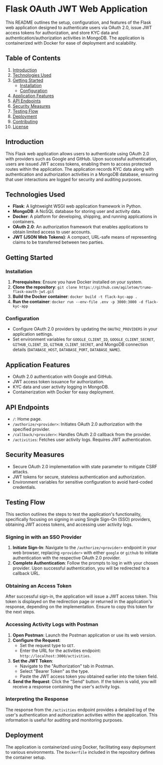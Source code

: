 # Flask OAuth JWT Web Application

This README outlines the setup, configuration, and features of the Flask web application designed to authenticate users via OAuth 2.0, issue JWT access tokens for authorization, and store KYC data and authentication/authorization activities in MongoDB. The application is containerized with Docker for ease of deployment and scalability.

## Table of Contents

1. [Introduction](#introduction)
2. [Technologies Used](#technologies-used)
3. [Getting Started](#getting-started)
   - [Installation](#installation)
   - [Configuration](#configuration)
4. [Application Features](#application-features)
5. [API Endpoints](#api-endpoints)
6. [Security Measures](#security-measures)
7. [Testing Flow](#testing-flow)
8. [Deployment](#deployment)
9. [Contributing](#contributing)
10. [License](#license)

## Introduction

This Flask web application allows users to authenticate using OAuth 2.0 with providers such as Google and GitHub. Upon successful authentication, users are issued JWT access tokens, enabling them to access protected routes within the application. The application records KYC data along with authentication and authorization activities in a MongoDB database, ensuring that user interactions are logged for security and auditing purposes.

## Technologies Used

- **Flask**: A lightweight WSGI web application framework in Python.
- **MongoDB**: A NoSQL database for storing user and activity data.
- **Docker**: A platform for developing, shipping, and running applications in containers.
- **OAuth 2.0**: An authorization framework that enables applications to obtain limited access to user accounts.
- **JWT (JSON Web Tokens)**: A compact, URL-safe means of representing claims to be transferred between two parties.

## Getting Started

### Installation

1. **Prerequisites**: Ensure you have Docker installed on your system.
2. **Clone the repository**: `git clone https://github.com/agiletom/trumo-flask-oauth-jwt.git`
3. **Build the Docker container**: `docker build -t flack-kyc-app .`
4. **Run the container**: `docker run --env-file .env -p 3000:3000 -d flack-kyc-app`

### Configuration

- Configure OAuth 2.0 providers by updating the `OAUTH2_PROVIDERS` in your application settings.
- Set environment variables for `GOOGLE_CLIENT_ID`, `GOOGLE_CLIENT_SECRET`, `GITHUB_CLIENT_ID`, `GITHUB_CLIENT_SECRET`, and MongoDB connection details (`DATABASE_HOST`, `DATABASE_PORT`, `DATABASE_NAME`).

## Application Features

- OAuth 2.0 authentication with Google and GitHub.
- JWT access token issuance for authorization.
- KYC data and user activity logging in MongoDB.
- Containerization with Docker for easy deployment.

## API Endpoints

- `/`: Home page.
- `/authorize/<provider>`: Initiates OAuth 2.0 authorization with the specified provider.
- `/callback/<provider>`: Handles OAuth 2.0 callback from the provider.
- `/activities`: Fetches user activity logs. Requires JWT authentication.

## Security Measures

- Secure OAuth 2.0 implementation with state parameter to mitigate CSRF attacks.
- JWT tokens for secure, stateless authentication and authorization.
- Environment variables for sensitive configuration to avoid hard-coded credentials.

## Testing Flow

This section outlines the steps to test the application's functionality, specifically focusing on signing in using Single Sign-On (SSO) providers, obtaining JWT access tokens, and accessing user activity logs.

### Signing in with an SSO Provider

1. **Initiate Sign-In**: Navigate to the `/authorize/<provider>` endpoint in your web browser, replacing `<provider>` with either `google` or `github` to initiate authentication with the respective OAuth 2.0 provider.
2. **Complete Authentication**: Follow the prompts to log in with your chosen provider. Upon successful authentication, you will be redirected to a callback URL.

### Obtaining an Access Token

After successful sign-in, the application will issue a JWT access token. This token is displayed on the redirection page or returned in the application's response, depending on the implementation. Ensure to copy this token for the next steps.

### Accessing Activity Logs with Postman

1. **Open Postman**: Launch the Postman application or use its web version.
2. **Configure the Request**:
   - Set the request type to `GET`.
   - Enter the URL for the activities endpoint: `http://localhost:3000/activities`.
3. **Set the JWT Token**:
   - Navigate to the "Authorization" tab in Postman.
   - Select "Bearer Token" as the type.
   - Paste the JWT access token you obtained earlier into the token field.
4. **Send the Request**: Click the "Send" button. If the token is valid, you will receive a response containing the user's activity logs.

### Interpreting the Response

The response from the `/activities` endpoint provides a detailed log of the user's authentication and authorization activities within the application. This information is useful for auditing and monitoring purposes.

## Deployment

The application is containerized using Docker, facilitating easy deployment to various environments. The `Dockerfile` included in the repository defines the container setup.